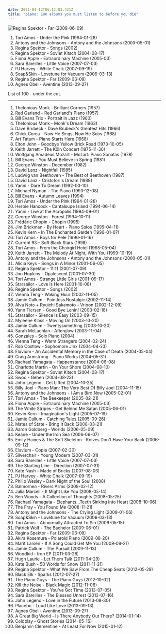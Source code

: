 ```yaml
---
date: 2021-04-12T06:12:01.421Z
title: "piano: 100 albums you must listen to before you die"
---
```

![Regina Spektor - Far (2009-06-09)](http://coverartarchive.org/release/8de3f2da-225f-49de-bb40-7a58e3bb0518/3715735677-500.jpg "Regina Spektor - Far (2009-06-09)")
<ol class="albums">
<li data-cover="http://coverartarchive.org/release/716ab432-03be-3567-9d9f-1cbb4736e0dc/24215052902-500.jpg" data-tags="piano, alternative, 90s" role="button">Tori Amos - Under the Pink (1994-01-28)</li>
<li data-cover="https://img.discogs.com/jfZn4knjvcFv-_U0n649Rn6Xb8k=/fit-in/294x300/filters:strip_icc():format(jpeg):mode_rgb():quality(90)/discogs-images/R-9533581-1482236077-1712.png.jpg" data-tags="chamber pop, piano" role="button">Antony and the Johnsons - Antony and the Johnsons (2000-05-01)</li>
<li data-cover="http://coverartarchive.org/release/fcb8a3df-61cc-450e-9c9a-fbcfddffae84/16146902869-500.jpg" data-tags="piano, female vocalists" role="button">Regina Spektor - Songs (2002)</li>
<li data-cover="http://coverartarchive.org/release/39af013c-fe41-413e-8909-066147967c57/16197647081-500.jpg" data-tags="singer-songwriter, female vocalists, anti-folk" role="button">Regina Spektor - Soviet Kitsch (2004-08-17)</li>
<li data-cover="https://img.discogs.com/gFS5maU7k9Ve_dROF17h9wCtNUg=/fit-in/566x563/filters:strip_icc():format(jpeg):mode_rgb():quality(90)/discogs-images/R-1061572-1189108115.jpeg.jpg" data-tags="female vocalists" role="button">Fiona Apple - Extraordinary Machine (2005-03)</li>
<li data-cover="http://coverartarchive.org/release/bb65a0e6-41c3-42dc-be56-1e2064eb1b2f/13725245197-500.jpg" data-tags="pop" role="button">Sara Bareilles - Little Voice (2007-07-03)</li>
<li data-cover="http://coverartarchive.org/release/68a8b3b5-b256-4917-8ba0-b74e79bedb44/27171303470-500.jpg" data-tags="piano, alternative" role="button">PJ Harvey - White Chalk (2007-09-19)</li>
<li data-cover="https://img.discogs.com/5ULMdii6V1Px_WEq_Gnq-FYTwV4=/fit-in/500x500/filters:strip_icc():format(jpeg):mode_rgb():quality(90)/discogs-images/R-1690134-1266618713.jpeg.jpg" data-tags="piano" role="button">Soap&Skin - Lovetune for Vacuum (2009-03-13)</li>
<li data-cover="http://coverartarchive.org/release/8de3f2da-225f-49de-bb40-7a58e3bb0518/3715735677-500.jpg" data-tags="pop, piano, anti-folk, indie, alternative, indie pop, indie rock, 00s" role="button">Regina Spektor - Far (2009-06-09)</li>
<li data-cover="http://coverartarchive.org/release/2d012e66-6759-485b-beb5-00532c46a386/8544215048-500.jpg" data-tags="folk, singer-songwriter, piano" role="button">Agnes Obel - Aventine (2013-09-27)</li>
</ol>
List of 100 - under the cut.
<!-- more -->

_________________

<ol class="albums">
<li data-cover="http://coverartarchive.org/release/e4b6bef8-ce3b-4d62-99f6-e583c4a25eef/11743292141-500.jpg" data-tags="jazz" role="button">
Thelonious Monk - Brilliant Corners (1957)
</li>
<li data-cover="https://img.discogs.com/G-I_pYEKHwx_D_xj6UbJR5VLj-M=/fit-in/600x600/filters:strip_icc():format(jpeg):mode_rgb():quality(90)/discogs-images/R-885829-1169223198.jpeg.jpg" data-tags="jazz, jazz piano, piano, cool jazz, red garland" role="button">
Red Garland - Red Garland's Piano (1957)
</li>
<li data-cover="https://img.discogs.com/zs2PtfgTZ_VfHJJrb2712mfsSKw=/fit-in/600x611/filters:strip_icc():format(jpeg):mode_rgb():quality(90)/discogs-images/R-1324254-1471474766-3493.jpeg.jpg" data-tags="jazz, jazz piano" role="button">
Bill Evans Trio - Portrait In Jazz (1960)
</li>
<li data-cover="https://via.placeholder.com/450" data-tags="jazz" role="button">
Thelonious Monk - Monk's Dream (1963)
</li>
<li data-cover="http://coverartarchive.org/release/2153978a-9ca7-3d4f-901c-5a9221d833a9/27456676174-500.jpg" data-tags="jazz" role="button">
Dave Brubeck - Dave Brubeck's Greatest Hits (1966)
</li>
<li data-cover="https://via.placeholder.com/450" data-tags="jazz" role="button">
Chick Corea - Now He Sings, Now He Sobs (1968)
</li>
<li data-cover="https://via.placeholder.com/450" data-tags="jazz, piano" role="button">
Art Tatum - Piano Starts Here (1968)
</li>
<li data-cover="http://coverartarchive.org/release/8fd04967-5165-4b76-943d-4f03e53eae4b/2971807601-500.jpg" data-tags="70s, classic rock" role="button">
Elton John - Goodbye Yellow Brick Road (1973-10-05)
</li>
<li data-cover="http://coverartarchive.org/release/a48849e9-daed-427a-8f13-b05bbab6a0d5/9519768935-500.jpg" data-tags="jazz, piano" role="button">
Keith Jarrett - The Köln Concert (1975-11-30)
</li>
<li data-cover="https://img.discogs.com/hQrEryubvbJQdogI92q3mU7QYrY=/fit-in/600x591/filters:strip_icc():format(jpeg):mode_rgb():quality(90)/discogs-images/R-13961000-1564967452-5475.jpeg.jpg" data-tags="classical, piano" role="button">
Wolfgang Amadeus Mozart - Mozart: Piano Sonatas (1978)
</li>
<li data-cover="http://coverartarchive.org/release/dfc0a733-c158-4eb7-9e4b-2a98492857af/8671054041-500.jpg" data-tags="jazz, piano" role="button">
Bill Evans - You Must Believe in Spring (1981)
</li>
<li data-cover="http://coverartarchive.org/release/817db1fb-c7d4-4e20-9297-ebb49dbe13eb/9553263290-500.jpg" data-tags="solo piano" role="button">
George Winston - December (1982)
</li>
<li data-cover="https://img.discogs.com/zXj9wytP_NfLkgYRJ_2reUnlgGc=/fit-in/300x300/filters:strip_icc():format(jpeg):mode_rgb():quality(90)/discogs-images/R-2288160-1293995724.jpeg.jpg" data-tags="piano" role="button">
David Lanz - Nightfall (1985)
</li>
<li data-cover="http://coverartarchive.org/release/65b5c48f-89c9-4be9-b7a0-2e18692db80e/19147437194-500.jpg" data-tags="classical, beethoven" role="button">
Ludwig van Beethoven - The Best of Beethoven (1987)
</li>
<li data-cover="https://img.discogs.com/GS663S7sapeLe0VxWsvOmdwK3tg=/fit-in/598x583/filters:strip_icc():format(jpeg):mode_rgb():quality(90)/discogs-images/R-2174292-1356312695-5687.jpeg.jpg" data-tags="piano, new age, instrumental" role="button">
David Lanz - Cristofori's Dream (1988)
</li>
<li data-cover="http://coverartarchive.org/release/cf97f282-5f26-49b1-8afb-8ac8cfc3bf80/27173497819-500.jpg" data-tags="instrumental, yanni, piano" role="button">
Yanni - Dare To Dream (1992-03-10)
</li>
<li data-cover="http://coverartarchive.org/release/4bf88b0f-9999-4a7f-b4be-cd7f9e2a8599/28293994702-500.jpg" data-tags="soundtrack, piano" role="button">
Michael Nyman - The Piano (1993-12-08)
</li>
<li data-cover="https://img.discogs.com/-ynMTtkIdS0KqAkHFEf6izt_D-Q=/fit-in/600x520/filters:strip_icc():format(jpeg):mode_rgb():quality(90)/discogs-images/R-7754330-1448101073-6265.jpeg.jpg" data-tags="jazz" role="button">
Bill Evans - Autumn Leaves (1994)
</li>
<li data-cover="http://coverartarchive.org/release/716ab432-03be-3567-9d9f-1cbb4736e0dc/24215052902-500.jpg" data-tags="piano, alternative, 90s" role="button">
Tori Amos - Under the Pink (1994-01-28)
</li>
<li data-cover="http://coverartarchive.org/release/5ec7bbc6-ce49-4ce2-b32b-152f8af58b83/15248876530-500.jpg" data-tags="jazz" role="button">
Herbie Hancock - Cantaloupe Island (1994-06-14)
</li>
<li data-cover="http://coverartarchive.org/release/311dfa35-0d6f-462b-b3b6-7b7f1dc3b4d1/11507971335-500.jpg" data-tags="yanni" role="button">
Yanni - Live at the Acropolis (1994-09-01)
</li>
<li data-cover="http://coverartarchive.org/release/9e2cf0d4-7b00-4061-8c37-91faa22e5f7f/9553330244-500.jpg" data-tags="piano" role="button">
George Winston - Forest (1994-10-11)
</li>
<li data-cover="http://coverartarchive.org/release/f1a4d60a-8910-421c-b4b2-a2ceee5608ce/14901757804-500.jpg" data-tags="classical" role="button">
Frédéric Chopin - Chopin (1995)
</li>
<li data-cover="http://coverartarchive.org/release/07febcf2-196f-4822-af0f-c18b25644eeb/11671565491-500.jpg" data-tags="piano, new age" role="button">
Jim Brickman - By Heart - Piano Solos (1995-04-11)
</li>
<li data-cover="http://coverartarchive.org/release/4a875d70-e6de-48ee-8d76-ca21cb4a8247/3320825593-500.jpg" data-tags="piano" role="button">
Kevin Kern - In The Enchanted Garden (1996-01-07)
</li>
<li data-cover="http://coverartarchive.org/release/4cd43e6e-df96-3546-8343-870035e5eaf6/21952897279-500.jpg" data-tags="alternative, piano, female vocalists" role="button">
Tori Amos - Boys for Pele (1996-01-16)
</li>
<li data-cover="http://coverartarchive.org/release/ce037097-b68d-4bbb-8d17-476fc82ebde3/3613013207-500.jpg" data-tags="piano, melancholic" role="button">
Current 93 - Soft Black Stars (1998)
</li>
<li data-cover="http://coverartarchive.org/release/2996ae5b-d50c-4278-bf43-9205d1d5f6b0/25001847121-500.jpg" data-tags="alternative, female vocalists, 90s" role="button">
Tori Amos - From the Choirgirl Hotel (1998-05-04)
</li>
<li data-cover="http://coverartarchive.org/release/7d515895-4004-49e6-aa61-8d31ee9e68a2/16371747112-500.jpg" data-tags="jazz, jazz piano" role="button">
Keith Jarrett - The Melody At Night, With You (1999-10-19)
</li>
<li data-cover="https://img.discogs.com/jfZn4knjvcFv-_U0n649Rn6Xb8k=/fit-in/294x300/filters:strip_icc():format(jpeg):mode_rgb():quality(90)/discogs-images/R-9533581-1482236077-1712.png.jpg" data-tags="chamber pop, piano" role="button">
Antony and the Johnsons - Antony and the Johnsons (2000-05-01)
</li>
<li data-cover="http://coverartarchive.org/release/f9e26af6-a546-484f-b409-e71da896fc64/10741523166-500.jpg" data-tags="soul, rnb" role="button">
Alicia Keys - Songs in A Minor (2001-06-05)
</li>
<li data-cover="http://coverartarchive.org/release/df05a613-0cde-4f9c-bf69-59bd3b76be3e/5817135757-500.jpg" data-tags="jazz, piano, anti-folk" role="button">
Regina Spektor - 11:11 (2001-07-09)
</li>
<li data-cover="http://coverartarchive.org/release/52866029-e8eb-4cc1-9393-a1e495274480/2262005119-500.jpg" data-tags="ambient" role="button">
Jon Hopkins - Opalescent (2001-07-30)
</li>
<li data-cover="http://coverartarchive.org/release/a7ccb022-f437-4492-8eee-8f85d85cdb96/2098090328-500.jpg" data-tags="covers, cover" role="button">
Tori Amos - Strange Little Girls (2001-09-17)
</li>
<li data-cover="https://img.discogs.com/E7K2dUvuC731u-MhaenRXESSYbk=/fit-in/600x596/filters:strip_icc():format(jpeg):mode_rgb():quality(90)/discogs-images/R-1320995-1209578279.jpeg.jpg" data-tags="britpop, british" role="button">
Starsailor - Love Is Here (2001-10-08)
</li>
<li data-cover="http://coverartarchive.org/release/fcb8a3df-61cc-450e-9c9a-fbcfddffae84/16146902869-500.jpg" data-tags="piano, female vocalists" role="button">
Regina Spektor - Songs (2002)
</li>
<li data-cover="http://coverartarchive.org/release/1d089bd9-3344-4de7-bf3f-678d3cf70a76/9205163692-500.jpg" data-tags="piano" role="button">
Vienna Teng - Waking Hour (2002-11-05)
</li>
<li data-cover="http://coverartarchive.org/release/77d01302-748f-4301-8c36-32a0f5c5ba51/6611958751-500.jpg" data-tags="jazz" role="button">
Jamie Cullum - Pointless Nostalgic (2002-11-14)
</li>
<li data-cover="http://coverartarchive.org/release/d8435025-4b43-4da9-bd8d-ad37748e0acf/13114830432-500.jpg" data-tags="minimal" role="button">
Alva Noto + Ryuichi Sakamoto - Vrioon (2002-12-09)
</li>
<li data-cover="http://coverartarchive.org/release/d9882d0a-35e8-416d-a42e-aa80ddb8baa1/4084831021-500.jpg" data-tags="soundtrack" role="button">
Yann Tiersen - Good Bye Lenin! (2003-02-18)
</li>
<li data-cover="https://img.discogs.com/jrWVzobDRoF5M8iFRO0_ha-z8PQ=/fit-in/600x592/filters:strip_icc():format(jpeg):mode_rgb():quality(90)/discogs-images/R-434193-1482085620-7376.jpeg.jpg" data-tags="britpop, indie rock" role="button">
Starsailor - Silence Is Easy (2003-09-15)
</li>
<li data-cover="http://coverartarchive.org/release/e4190b11-26fe-4a7e-a667-bae88a9634c2/9519022390-500.jpg" data-tags="piano" role="button">
Myleene Klass - Moving On (2003-10-20)
</li>
<li data-cover="https://via.placeholder.com/450" data-tags="jazz" role="button">
Jamie Cullum - Twentysomething (2003-10-20)
</li>
<li data-cover="http://coverartarchive.org/release/94982128-51c8-3a44-b77c-ec78be7d8e5f/20542671034-500.jpg" data-tags="sarah mclachlan" role="button">
Sarah McLachlan - Afterglow (2003-11-04)
</li>
<li data-cover="http://coverartarchive.org/release/cbb6fa2e-393f-39a4-94cc-21caa3baf782/4514952186-500.jpg" data-tags="piano" role="button">
Gonzales - Solo Piano (2004)
</li>
<li data-cover="https://via.placeholder.com/450" data-tags="female vocalists" role="button">
Vienna Teng - Warm Strangers (2004-02-24)
</li>
<li data-cover="http://coverartarchive.org/release/06da523f-5833-4602-a781-1d940240aaec/7286313411-500.jpg" data-tags="piano, creative commons" role="button">
Rob Costlow - Sophomore Jinx (2004-04-23)
</li>
<li data-cover="http://coverartarchive.org/release/c11fe76c-b6de-4452-a253-41ab877e0dcf/3266021120-500.jpg" data-tags="piano, instrumental" role="button">
Eluvium - An Accidental Memory in the Case of Death (2004-05-04)
</li>
<li data-cover="http://coverartarchive.org/release/25033b7a-0456-4b3a-85fb-6de1b84100a4/4544384006-500.jpg" data-tags="piano" role="button">
Craig Armstrong - Piano Works (2004-05-31)
</li>
<li data-cover="http://coverartarchive.org/release/afa6abfc-c25c-46ad-bf82-dfb1e0befc5d/11779004677-500.jpg" data-tags="female vocalists, indie" role="button">
Rachael Yamagata - Happenstance (2004-06-08)
</li>
<li data-cover="http://coverartarchive.org/release/8ff79d0d-0462-4062-b6f0-9d3c95229d1b/18862825108-500.jpg" data-tags="on your shore" role="button">
Charlotte Martin - On Your Shore (2004-08-10)
</li>
<li data-cover="http://coverartarchive.org/release/39af013c-fe41-413e-8909-066147967c57/16197647081-500.jpg" data-tags="singer-songwriter, female vocalists, anti-folk" role="button">
Regina Spektor - Soviet Kitsch (2004-08-17)
</li>
<li data-cover="http://coverartarchive.org/release/5e760dec-67cc-40fe-a23c-8e08aa6137d3/19385157963-500.jpg" data-tags="piano, ambient" role="button">
Swod - Gehen (2004-08-23)
</li>
<li data-cover="https://img.discogs.com/6o0kSzwGbQoieBogv-1J7NZu0OU=/fit-in/600x588/filters:strip_icc():format(jpeg):mode_rgb():quality(90)/discogs-images/R-590002-1348400015-6358.jpeg.jpg" data-tags="soul, rnb" role="button">
John Legend - Get Lifted (2004-10-25)
</li>
<li data-cover="http://coverartarchive.org/release/30ec6df1-2b6e-3d93-ab74-aa366b533abf/12999491916-500.jpg" data-tags="billy joel, classic rock, piano" role="button">
Billy Joel - Piano Man: The Very Best Of Billy Joel (2004-11-15)
</li>
<li data-cover="http://coverartarchive.org/release/27877053-2d88-48a1-8f3f-cab6e8c35cbd/8815137840-500.jpg" data-tags="singer-songwriter, 00s" role="button">
Antony and the Johnsons - I Am a Bird Now (2005-02-01)
</li>
<li data-cover="http://coverartarchive.org/release/ad7247da-24c2-4bd3-b17f-31077f50f693/2596514590-500.jpg" data-tags="alternative, female vocalists, singer-songwriter, piano" role="button">
Tori Amos - The Beekeeper (2005-02-21)
</li>
<li data-cover="https://img.discogs.com/gFS5maU7k9Ve_dROF17h9wCtNUg=/fit-in/566x563/filters:strip_icc():format(jpeg):mode_rgb():quality(90)/discogs-images/R-1061572-1189108115.jpeg.jpg" data-tags="female vocalists" role="button">
Fiona Apple - Extraordinary Machine (2005-03)
</li>
<li data-cover="http://coverartarchive.org/release/86c7166f-433c-47f1-a32d-1fa699d54b3f/4817263003-500.jpg" data-tags="rock, alternative rock" role="button">
The White Stripes - Get Behind Me Satan (2005-06-01)
</li>
<li data-cover="http://coverartarchive.org/release/435b1bb9-f18f-463f-9df0-d9e41b1337e6/12035415500-500.jpg" data-tags="piano" role="button">
Kevin Kern - Imagination's Light (2005-07-19)
</li>
<li data-cover="https://via.placeholder.com/450" data-tags="jazz" role="button">
Jamie Cullum - Catching Tales (2005-09-26)
</li>
<li data-cover="http://coverartarchive.org/release/4f549a4c-c26b-47b5-8332-931d09702735/16222047558-500.jpg" data-tags="indie pop" role="button">
Mates of State - Bring It Back (2006-03-21)
</li>
<li data-cover="http://coverartarchive.org/release/c18028a8-178c-4c36-a46c-6483a4acab73/4940125918-500.jpg" data-tags="jazz" role="button">
Aaron Goldberg - Worlds (2006-05-09)
</li>
<li data-cover="http://coverartarchive.org/release/2990c760-3bb2-38c2-bcf5-fc67df98280f/6784302382-500.jpg" data-tags="britpop, indie" role="button">
Keane - Under the Iron Sea (2006-06-07)
</li>
<li data-cover="https://img.discogs.com/UtBi7t1DXERRrdvkcTSdW3nD98A=/fit-in/600x600/filters:strip_icc():format(jpeg):mode_rgb():quality(90)/discogs-images/R-792756-1325069657.jpeg.jpg" data-tags="indie, female vocalists, piano" role="button">
Emily Haines & The Soft Skeleton - Knives Don't Have Your Back (2006-09-12)
</li>
<li data-cover="http://coverartarchive.org/release/9e0b9b07-1ac0-44d8-96a4-1b22f77b4941/15895781349-500.jpg" data-tags="ambient" role="button">
Eluvium - Copia (2007-02-20)
</li>
<li data-cover="https://img.discogs.com/kcWhkV979DH6Nda6ysKEhM_h_uA=/fit-in/600x554/filters:strip_icc():format(jpeg):mode_rgb():quality(90)/discogs-images/R-1099905-1532793292-3827.jpeg.jpg" data-tags="rock, alternative rock, alternative" role="button">
Silverchair - Young Modern (2007-03-31)
</li>
<li data-cover="http://coverartarchive.org/release/bb65a0e6-41c3-42dc-be56-1e2064eb1b2f/13725245197-500.jpg" data-tags="pop" role="button">
Sara Bareilles - Little Voice (2007-07-03)
</li>
<li data-cover="http://coverartarchive.org/release/ece9c44a-274a-44c1-92f0-2962ed4810a1/9182091321-500.jpg" data-tags="alternative, alternative rock, emo, piano, pop punk, virgin, cds, the starting line, bands with a certain something, dumb feelgood thrash, albums terry own, the starting line - direction, two thousand eleven" role="button">
The Starting Line - Direction (2007-07-31)
</li>
<li data-cover="https://img.discogs.com/G-80IlCFUDTqAssTbS0pDeA3AcI=/fit-in/600x596/filters:strip_icc():format(jpeg):mode_rgb():quality(90)/discogs-images/R-1104100-1465185364-3063.jpeg.jpg" data-tags="indie pop, british" role="button">
Kate Nash - Made of Bricks (2007-08-06)
</li>
<li data-cover="http://coverartarchive.org/release/68a8b3b5-b256-4917-8ba0-b74e79bedb44/27171303470-500.jpg" data-tags="piano, alternative" role="button">
PJ Harvey - White Chalk (2007-09-19)
</li>
<li data-cover="http://coverartarchive.org/release/9d716046-80f2-4bc7-9a74-27838a8e4460/5825272609-500.jpg" data-tags="piano" role="button">
Philip Wesley - Dark Night of the Soul (2008)
</li>
<li data-cover="http://coverartarchive.org/release/7595a6c9-7ae5-4dc3-b9d1-c96f1a928f45/11979030393-500.jpg" data-tags="post-rock, piano, instrumental, ambient" role="button">
Balmorhea - Rivers Arms (2008-02-12)
</li>
<li data-cover="http://coverartarchive.org/release/466e6aaf-b8da-484a-a772-c0702f91ffa1/3366571520-500.jpg" data-tags="polish, piano, alternative" role="button">
Julia Marcell - It Might Like You (2008-05-14)
</li>
<li data-cover="http://coverartarchive.org/release/a743f422-a794-4e46-8f48-959b15ca932a/27885926278-500.jpg" data-tags="piano" role="button">
Ben Woods - A Collection of Thoughts (2008-05-25)
</li>
<li data-cover="https://img.discogs.com/mzztKFzYH1uhoDlcMzS0sVNixBc=/fit-in/600x529/filters:strip_icc():format(jpeg):mode_rgb():quality(90)/discogs-images/R-1545566-1248028809.jpeg.jpg" data-tags="alternative rock, blues rock, female vocalist" role="button">
Rachael Yamagata - Elephants...Teeth Sinking Into Heart (2008-10-06)
</li>
<li data-cover="https://img.discogs.com/nUSACfkXeCvn3FVOnxiQ7l9WtI0=/fit-in/545x542/filters:strip_icc():format(jpeg):mode_rgb():quality(90)/discogs-images/R-1923978-1260962451.jpeg.jpg" data-tags="rock" role="button">
The Fray - You Found Me (2008-11-21)
</li>
<li data-cover="http://coverartarchive.org/release/0c48ecde-bde3-4a26-9d55-edfd21555f62/9823776819-500.jpg" data-tags="alternative, 00s" role="button">
Antony and the Johnsons - The Crying Light (2009-01-06)
</li>
<li data-cover="https://img.discogs.com/5ULMdii6V1Px_WEq_Gnq-FYTwV4=/fit-in/500x500/filters:strip_icc():format(jpeg):mode_rgb():quality(90)/discogs-images/R-1690134-1266618713.jpeg.jpg" data-tags="piano" role="button">
Soap&Skin - Lovetune for Vacuum (2009-03-13)
</li>
<li data-cover="http://coverartarchive.org/release/91e158f9-870a-459a-bbca-1883edeb2a47/24901186248-500.jpg" data-tags="female vocalists" role="button">
Tori Amos - Abnormally Attracted To Sin (2009-05-15)
</li>
<li data-cover="http://coverartarchive.org/release/4f8f41d4-895d-488d-95d0-7daec079bcd1/21698152605-500.jpg" data-tags="indie, alternative, folk, epic, fucking epic" role="button">
Patrick Wolf - The Bachelor (2009-06-01)
</li>
<li data-cover="http://coverartarchive.org/release/8de3f2da-225f-49de-bb40-7a58e3bb0518/3715735677-500.jpg" data-tags="pop, piano, anti-folk, indie, alternative, indie pop, indie rock, 00s" role="button">
Regina Spektor - Far (2009-06-09)
</li>
<li data-cover="http://coverartarchive.org/release/b361668a-2c27-49d1-9d76-d5ad374c789b/6674977315-500.jpg" data-tags="piano" role="button">
Akira Kosemura - Polaroid Piano (2009-08-20)
</li>
<li data-cover="https://img.discogs.com/3Vr534L95-Y9u9gnP-aCv6gUaX4=/fit-in/600x509/filters:strip_icc():format(jpeg):mode_rgb():quality(90)/discogs-images/R-1981264-1256500365.jpeg.jpg" data-tags="pop, marit larsen" role="button">
Marit Larsen - If A Song Could Get Me You (2009-08-21)
</li>
<li data-cover="http://coverartarchive.org/release/d69e9013-4413-4051-92c8-1741b4534259/8127539569-500.jpg" data-tags="jazz" role="button">
Jamie Cullum - The Pursuit (2009-11-13)
</li>
<li data-cover="http://coverartarchive.org/release/33a8f17b-10c0-40f3-8a6c-3711b0bceda0/2926396596-500.jpg" data-tags="indie folk" role="button">
Woodkid - Iron EP (2011-03-28)
</li>
<li data-cover="http://coverartarchive.org/release/419220a5-5c9b-4cfa-94d3-a71e876cf4ba/4049193215-500.jpg" data-tags="blues" role="button">
Hugh Laurie - Let Them Talk (2011-04-29)
</li>
<li data-cover="http://coverartarchive.org/release/4518b2c0-0091-4780-b31e-6dfc7e1d9cd5/21132684376-500.jpg" data-tags="alternative, art pop, winter" role="button">
Kate Bush - 50 Words for Snow (2011-11-21)
</li>
<li data-cover="http://coverartarchive.org/release/5f6b55a2-bb35-424f-8eb9-47307c4b5768/3469428927-500.jpg" data-tags="alternative" role="button">
Regina Spektor - What We Saw From The Cheap Seats (2012-05-29)
</li>
<li data-cover="http://coverartarchive.org/release/09391b51-7c9d-44b2-8e86-03fe36ba71ed/13775637323-500.jpg" data-tags="ambient, piano, atmospheric, melancholic, modern classical, dream music" role="button">
Black Elk - Sparks (2012-07-27)
</li>
<li data-cover="http://coverartarchive.org/release/c3662da7-dd97-481e-bc61-3d046cccc51b/7638922855-500.jpg" data-tags="piano" role="button">
The Piano Guys - The Piano Guys (2012-10-02)
</li>
<li data-cover="http://coverartarchive.org/release/448070f8-bb82-49eb-b132-404d37a8bdf8/5858921353-500.jpg" data-tags="dubstep, electro, piano, house, electro house, brostep, owsla" role="button">
Kill the Noise - Black Magic (2012-11-06)
</li>
<li data-cover="http://coverartarchive.org/release/b157b7a4-32d7-476d-8012-3aaefe1fa6b3/6585909620-500.jpg" data-tags="orange is the new black" role="button">
Regina Spektor - You've Got Time (2013-07-05)
</li>
<li data-cover="http://coverartarchive.org/release/e12e1b16-7ecf-47e7-aa9e-9f4443108162/4644075624-500.jpg" data-tags="pop" role="button">
Sara Bareilles - The Blessed Unrest (2013-07-16)
</li>
<li data-cover="http://coverartarchive.org/release/da998b90-83d6-43ea-9a46-55ce0fba83e4/5554522707-500.jpg" data-tags="soul" role="button">
John Legend - Love in the Future (2013-08-30)
</li>
<li data-cover="http://coverartarchive.org/release/c14be4aa-9f71-4ab1-9a4b-d392f8eacc25/7653339339-500.jpg" data-tags="alternative rock" role="button">
Placebo - Loud Like Love (2013-09-13)
</li>
<li data-cover="http://coverartarchive.org/release/2d012e66-6759-485b-beb5-00532c46a386/8544215048-500.jpg" data-tags="folk, singer-songwriter, piano" role="button">
Agnes Obel - Aventine (2013-09-27)
</li>
<li data-cover="http://coverartarchive.org/release/ac04d3f9-567e-4804-99b5-aaab5d1052d6/7273707025-500.jpg" data-tags="indie, pop" role="button">
A Great Big World - Is There Anybody Out There? (2014-01-14)
</li>
<li data-cover="http://coverartarchive.org/release/49dab146-5393-4686-bb79-efbb1fa43648/22395430275-500.jpg" data-tags="pop, electronic, alternative, alternative rock, coldplay" role="button">
Coldplay - Ghost Stories (2014-05-16)
</li>
<li data-cover="http://coverartarchive.org/release/9d72cb62-da0c-4706-a59f-7209ff571f6b/8989466671-500.jpg" data-tags="jazz, soul, piano" role="button">
Benjamin Clementine - At Least For Now (2015-01-12)
</li>
</ol>